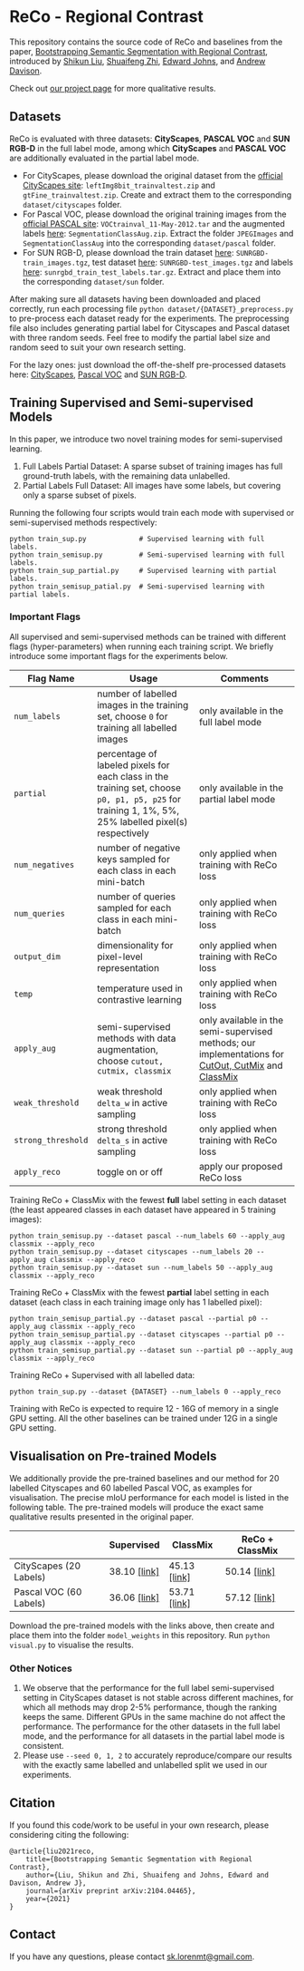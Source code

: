 # ReCo - Regional Contrast

This repository contains the source code of ReCo and baselines from the paper, [Bootstrapping Semantic Segmentation with Regional Contrast](https://arxiv.org/abs/2104.04465), introduced by [Shikun Liu](https://shikun.io/), [Shuaifeng Zhi](https://shuaifengzhi.com/), [Edward Johns](https://www.robot-learning.uk/), and [Andrew Davison](https://www.doc.ic.ac.uk/~ajd/).

Check out [our project page](https://shikun.io/projects/regional-contrast) for more qualitative results. 


## Datasets
ReCo is evaluated with three datasets: **CityScapes**, **PASCAL VOC** and **SUN RGB-D** in the full label mode, among which **CityScapes** and **PASCAL VOC** are additionally evaluated in the partial label mode. 

- For CityScapes, please download the original dataset from the [official CityScapes site](https://www.cityscapes-dataset.com/downloads/): `leftImg8bit_trainvaltest.zip` and `gtFine_trainvaltest.zip`. Create and extract them to the corresponding `dataset/cityscapes` folder.
- For Pascal VOC, please download the original training images from the [official PASCAL site](http://host.robots.ox.ac.uk/pascal/VOC/voc2012/VOCtrainval_11-May-2012.tar): `VOCtrainval_11-May-2012.tar` and the augmented labels [here](http://vllab1.ucmerced.edu/~whung/adv-semi-seg/SegmentationClassAug.zip): `SegmentationClassAug.zip`. Extract the folder `JPEGImages` and `SegmentationClassAug` into the corresponding `dataset/pascal` folder.
- For SUN RGB-D, please download the train dataset [here](http://www.doc.ic.ac.uk/~ahanda/SUNRGBD-train_images.tgz): `SUNRGBD-train_images.tgz`, test dataset [here](http://www.doc.ic.ac.uk/~ahanda/SUNRGBD-test_images.tgz): `SUNRGBD-test_images.tgz` and labels [here](https://github.com/ankurhanda/sunrgbd-meta-data/raw/master/sunrgbd_train_test_labels.tar.gz): `sunrgbd_train_test_labels.tar.gz`. Extract and place them into the corresponding `dataset/sun` folder. 

After making sure all datasets having been downloaded and placed correctly, run each processing file `python dataset/{DATASET}_preprocess.py` to pre-process each dataset ready for the experiments. The preprocessing file also includes generating partial label for Cityscapes and Pascal dataset with three random seeds. Feel free to modify the partial label size and random seed to suit your own research setting.

For the lazy ones: just download the off-the-shelf pre-processed datasets here: [CityScapes](https://www.dropbox.com/sh/1eeq4qi9g2n6la2/AAD4IK1oskNPUzfTuusMqfb7a?dl=0), [Pascal VOC](https://www.dropbox.com/sh/gaoqumpylcci3he/AABjenlsGet060yhGXVxobE4a?dl=0) and [SUN RGB-D](https://www.dropbox.com/sh/miq8361xxbricp5/AAD8E74uWKwELbHmhAyGshCfa?dl=0).

## Training Supervised and Semi-supervised Models
In this paper, we introduce two novel training modes for semi-supervised learning.
1. Full Labels Partial Dataset: A sparse subset of training images has full ground-truth labels, with the remaining data unlabelled.
2. Partial Labels Full Dataset: All images have some labels, but covering only a sparse subset of pixels.

Running the following four scripts would train each mode with supervised or semi-supervised methods respectively:
```
python train_sup.py             # Supervised learning with full labels.
python train_semisup.py         # Semi-supervised learning with full labels.
python train_sup_partial.py     # Supervised learning with partial labels.
python train_semisup_patial.py  # Semi-supervised learning with partial labels.
```

### Important Flags
All supervised and semi-supervised methods can be trained with different flags (hyper-parameters) when running each training script. We briefly introduce some important flags for the experiments below.

| Flag Name        | Usage  |  Comments |
| ------------- |-------------| -----|
| `num_labels`     | number of labelled images in the training set, choose `0` for training all labelled images  | only available in the full label mode  |
| `partial`     |  percentage of labeled pixels for each class in the training set, choose `p0, p1, p5, p25` for training 1, 1%, 5%, 25% labelled pixel(s) respectively  | only available in the partial label mode |
| `num_negatives` | number of negative keys sampled for each class in each mini-batch | only applied when training with ReCo loss|
| `num_queries` | number of queries sampled for each class in each mini-batch | only applied when training with ReCo loss|
| `output_dim` | dimensionality for pixel-level representation | only applied when training with ReCo loss|
| `temp` | temperature used in contrastive learning | only applied when training with ReCo loss|
| `apply_aug` | semi-supervised methods with data augmentation, choose `cutout, cutmix, classmix` | only available in the semi-supervised methods; our implementations for [CutOut, CutMix](https://arxiv.org/abs/1906.01916) and [ClassMix](https://arxiv.org/abs/2007.07936)|
| `weak_threshold` | weak threshold `delta_w` in active sampling | only applied when training with ReCo loss|
| `strong_threshold` | strong threshold `delta_s` in active sampling | only applied when training with ReCo loss|
| `apply_reco` | toggle on or off | apply our proposed ReCo loss|

Training ReCo + ClassMix with the fewest **full** label setting in each dataset (the least appeared classes in each dataset have appeared in 5 training images):
```
python train_semisup.py --dataset pascal --num_labels 60 --apply_aug classmix --apply_reco
python train_semisup.py --dataset cityscapes --num_labels 20 --apply_aug classmix --apply_reco
python train_semisup.py --dataset sun --num_labels 50 --apply_aug classmix --apply_reco
```

Training ReCo + ClassMix with the fewest **partial** label setting in each dataset (each class in each training image only has 1 labelled pixel):
```
python train_semisup_partial.py --dataset pascal --partial p0 --apply_aug classmix --apply_reco
python train_semisup_partial.py --dataset cityscapes --partial p0 --apply_aug classmix --apply_reco
python train_semisup_partial.py --dataset sun --partial p0 --apply_aug classmix --apply_reco
```

Training ReCo + Supervised with all labelled data:
```
python train_sup.py --dataset {DATASET} --num_labels 0 --apply_reco
```

Training with ReCo is expected to require 12 - 16G of memory in a single GPU setting. All the other baselines can be trained under 12G in a single GPU setting.

## Visualisation on Pre-trained Models
We additionally provide the pre-trained baselines and our method for 20 labelled Cityscapes and 60 labelled Pascal VOC, as examples for visualisation. The precise mIoU performance for each model is listed in the following table. The pre-trained models will produce the exact same qualitative results presented in the original paper.  

 |  | Supervised        |  ClassMix  |  ReCo + ClassMix |
-------| ------------- |-------------| -----|
CityScapes (20 Labels) | 38.10 [[link]](https://www.dropbox.com/s/q6txvxnlhjzood0/cityscapes_label20_sup.pth?dl=0) | 45.13 [[link]](https://www.dropbox.com/s/eyrs1n9vifikfas/cityscapes_label20_semi_classmix.pth?dl=0) | 50.14 [[link]](https://www.dropbox.com/s/aa1lcsrxujo9t4v/cityscapes_label20_semi_classmix_reco.pth?dl=0) |
Pascal VOC (60 Labels) | 36.06 [[link]](https://www.dropbox.com/s/lhmlvea3kmqrfc7/pascal_label60_sup.pth?dl=0) | 53.71 [[link]](https://www.dropbox.com/s/v6nlbmg9apboc0c/pascal_label60_semi_classmix.pth?dl=0) | 57.12 [[link]](https://www.dropbox.com/s/xsxawpix5mtpi69/pascal_label60_semi_classmix_reco.pth?dl=0) |

Download the pre-trained models with the links above, then create and place them into the folder `model_weights` in this repository. Run `python visual.py` to visualise the results.

### Other Notices
1. We observe that the performance for the full label semi-supervised setting in CityScapes dataset is not stable across different machines, for which all methods may drop 2-5% performance, though the ranking keeps the same. Different GPUs in the same machine do not affect the performance.  The performance for the other datasets in the full label mode, and the performance for all datasets in the partial label mode is consistent. 
2.  Please use `--seed 0, 1, 2` to accurately reproduce/compare our results with the exactly same labelled and unlabelled split we used in our experiments.

## Citation
If you found this code/work to be useful in your own research, please considering citing the following:
```
@article{liu2021reco,
    title={Bootstrapping Semantic Segmentation with Regional Contrast},
    author={Liu, Shikun and Zhi, Shuaifeng and Johns, Edward and Davison, Andrew J},
    journal={arXiv preprint arXiv:2104.04465},
    year={2021}
}
```

## Contact
If you have any questions, please contact sk.lorenmt@gmail.com.




